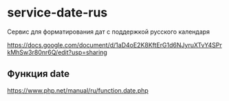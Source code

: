 # service-date-rus

Сервис для форматирования дат с поддержкой русского календаря

https://docs.google.com/document/d/1aD4oE2K8KftErG1d6NJyruXTvY4SPrkMhSw3r80nr6Q/edit?usp=sharing

## Функция date

https://www.php.net/manual/ru/function.date.php